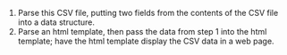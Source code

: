 1. Parse this CSV file, putting two fields from the contents of the CSV file into a data structure.
2. Parse an html template, then pass the data from step 1 into the html template; have the html template display the CSV data in a web page.